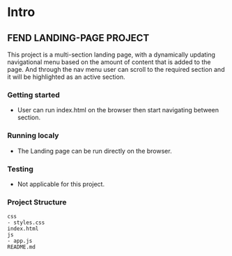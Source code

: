# Intro
## FEND LANDING-PAGE PROJECT

This project is a multi-section landing page, with a dynamically updating navigational menu based on the amount of content that is added to the page. And through the nav menu user can scroll to the required section and it will be highlighted as an active section.

### Getting started
- User can run index.html on the browser then start navigating between section.

### Running localy
- The Landing page can be run directly on the browser.

### Testing
 - Not applicable for this project.

### Project Structure
```
css
- styles.css	
index.html
js
- app.js
README.md
```